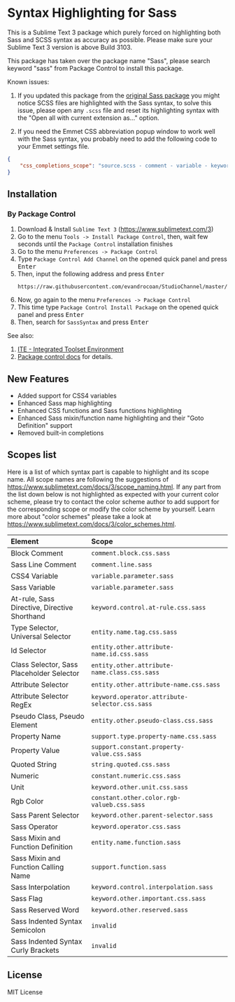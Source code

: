 # Syntax Highlighting for Sass

This is a Sublime Text 3 package which purely forced on highlighting both Sass and SCSS syntax as accuracy as possible. Please make sure your Sublime Text 3 version is above Build 3103.

This package has taken over the package name "Sass", please search keyword "sass" from Package Control to install this package.

Known issues:

1. If you updated this package from the [original Sass package](https://github.com/nathos/sass-textmate-bundle) you might notice SCSS files are highlighted with the Sass syntax, to solve this issue, please open any `.scss` file and reset its highlighting syntax with the "Open all with current extension as..." option.

2. If you need the Emmet CSS abbreviation popup window to work well with the Sass syntax, you probably need to add the following code to your Emmet settings file.
  ``` json
  {
      "css_completions_scope": "source.scss - comment - variable - keyword.control - entity.other, source.sass - comment - variable - keyword.control - entity.other",
  }
  ```


## Installation

### By Package Control

1. Download & Install `Sublime Text 3` (https://www.sublimetext.com/3)
1. Go to the menu `Tools -> Install Package Control`, then,
   wait few seconds until the `Package Control` installation finishes
1. Go to the menu `Preferences -> Package Control`
1. Type `Package Control Add Channel` on the opened quick panel and press <kbd>Enter</kbd>
1. Then, input the following address and press <kbd>Enter</kbd>
   ```
   https://raw.githubusercontent.com/evandrocoan/StudioChannel/master/channel.json
   ```
1. Now, go again to the menu `Preferences -> Package Control`
1. This time type `Package Control Install Package` on the opened quick panel and press <kbd>Enter</kbd>
1. Then, search for `SassSyntax` and press <kbd>Enter</kbd>

See also:
1. [ITE - Integrated Toolset Environment](https://github.com/evandrocoan/ITE)
1. [Package control docs](https://packagecontrol.io/docs/usage) for details.


## New Features

* Added support for CSS4 variables
* Enhanced Sass map highlighting
* Enhanced CSS functions and Sass functions highlighting
* Enhanced Sass mixin/function name highlighting and their "Goto Definition" support
* Removed built-in completions

## Scopes list

Here is a list of which syntax part is capable to highlight and its scope name. All scope names are following the suggestions of https://www.sublimetext.com/docs/3/scope_naming.html. If any part from the list down below is not highlighted as expected with your current color scheme, please try to contact the color scheme author to add support for the corresponding scope or modify the color scheme by yourself. Learn more about "color schemes" please take a look at https://www.sublimetext.com/docs/3/color_schemes.html.

Element      | Scope
:----------- | :--------------
Block Comment | `comment.block.css.sass`
Sass Line Comment | `comment.line.sass`
CSS4 Variable | `variable.parameter.sass`
Sass Variable | `variable.parameter.sass`
At-rule, Sass Directive, Directive Shorthand | `keyword.control.at-rule.css.sass`
Type Selector, Universal Selector | `entity.name.tag.css.sass`
Id Selector | `entity.other.attribute-name.id.css.sass`
Class Selector, Sass Placeholder Selector | `entity.other.attribute-name.class.css.sass`
Attribute Selector | `entity.other.attribute-name.css.sass`
Attribute Selector RegEx | `keyword.operator.attribute-selector.css.sass`
Pseudo Class, Pseudo Element | `entity.other.pseudo-class.css.sass`
Property Name | `support.type.property-name.css.sass`
Property Value | `support.constant.property-value.css.sass`
Quoted String | `string.quoted.css.sass`
Numeric | `constant.numeric.css.sass`
Unit | `keyword.other.unit.css.sass`
Rgb Color | `constant.other.color.rgb-valueb.css.sass`
Sass Parent Selector | `keyword.other.parent-selector.sass`
Sass Operator | `keyword.operator.css.sass`
Sass Mixin and Function Definition | `entity.name.function.sass`
Sass Mixin and Function Calling Name | `support.function.sass`
Sass Interpolation | `keyword.control.interpolation.sass`
Sass Flag | `keyword.other.important.css.sass`
Sass Reserved Word | `keyword.other.reserved.sass`
Sass Indented Syntax Semicolon | `invalid`
Sass Indented Syntax Curly Brackets | `invalid`

## License

MIT License
